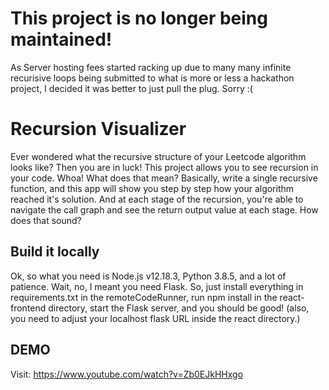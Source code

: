 # This project is no longer being maintained!

As Server hosting fees started racking up due to many many infinite recurisive loops being submitted to what is more or less a hackathon project, 
I decided it was better to just pull the plug. Sorry :(

# Recursion Visualizer 

Ever wondered what the recursive structure of your Leetcode algorithm looks like? 
Then you are in luck! This project allows you to see recursion in your code. 
Whoa! What does that mean? Basically, write a single recursive function, and this app will show you step by step how your algorithm reached it's solution. And at each stage of the recursion, you're able to navigate the call graph and see the return output value at each stage. How does that sound? 

## Build it locally
Ok, so what you need is Node.js v12.18.3, Python 3.8.5, and a lot of patience. Wait, no, I meant you need Flask. So, just install everything in requirements.txt in the remoteCodeRunner, run npm install in the react-frontend directory, start the Flask server, and you should be good! (also, you need to adjust your localhost flask URL inside the react directory.)

## DEMO
Visit: https://www.youtube.com/watch?v=Zb0EJkHHxgo
